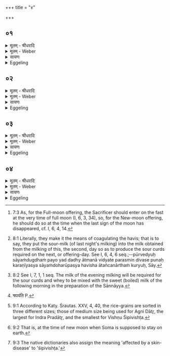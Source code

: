 +++
title = "४"

+++


## ०१
<details><summary>मूलम् - श्रीधरादि</summary>

तद्धै᳘के दृष्ट्वो᳘पवसंति॥  
श्वो᳘ नोदेते᳘त्यभ्र᳘स्य वा हेतोर᳘निर्ज्ञाय वा᳘ ऽथोतो᳘पवसंत्य᳘थैनमु᳘ताभ्यु᳘देति स यद्य᳘गृहीतᳫँ᳭ हवि᳘रभ्युदियात्प्र᳘ज्ञातमेव त᳘दे᳘षैव᳘ व्व्रतचर्य्या य᳘त्पूर्व्वेद्युर्दुग्धं द᳘धि हविरात᳘ञ्चनं त᳘त्कुर्व्वंति प्रति प्र᳘मुञ्चन्ति व्वत्साँस्तान्पु᳘नरपा᳘कुर्व्वंति॥
</details>

<details><summary>मूलम् - Weber</summary>

तद्धै᳘के दृष्ट्वो᳘पवसन्ति॥  
श्वोॗ नोदेते᳘त्यभ्र᳘स्य वा हेतोर᳘निर्ज्ञाय वा᳘थोतो᳘पवसन्त्य᳘थैनमुॗताभ्यु᳘देति स यद्य᳘गृहीतᳫं हवि᳘रभ्युदियात्प्र᳘ज्ञातमेव त᳘देॗषैव᳘ व्रतचर्या य᳘त्पूर्वेद्युर्दुग्धं द᳘धि हविरात᳘ञ्चनं त᳘त्कुर्वन्ति प्रतिप्र᳘मुञ्चन्ति वत्सांस्तान्पु᳘नरपा᳘कुर्वन्ति॥
</details>

<details><summary>सायणः</summary>

…
</details>

<details><summary>Eggeling</summary>

1. Now, some people enter upon the fast [^egg_90] when

[^egg_90]: 7:3 As, for the Full-moon offering, the Sacrificer should enter on  the fast at the very time of full moon (I, 6, 3, 34), so, for the New-moon offering, he should do so at the time when the last sign of the moon has disappeared, cf. I, 6, 4, 14.

they (still) see (the moon, on the fourteenth day of the half-month), thinking, 'To-morrow he will not rise,'--either on account of clouds or not having ascertained properly, they enter upon the fast, and (in the morning) he rises over him. Now if he (the moon) should rise on (the material for) the oblation being not yet taken out, then that approved (procedure is followed) and the same fasting-observance. The sour curds from last night's milking they use for coagulating the sacrificial food [^egg_91]; they let the calves join (their mothers), and drive them away again [^egg_92].

[^egg_91]: 8:1 Literally, they make it the means of coagulating the havis; that is to say, they put the sour-milk (of last night's milking) into the milk obtained from the milking of this, the second, day so as to produce the sour curds required on the next, or offering-day. See I, 6, 4, 6 seq.;--pūrvedyuḥ sāyaṁdugdhaṁ payo yad dadhy ātmanā vidyate parasmin divase punaḥ karaṇīyasya sāyaṁdoharūpasya havisha ātañcanārthaṁ kuryuḥ, Sāy.

[^egg_92]: 8:2 See I, 7, 1, 1 seq. The milk of the evening milking will be required for the sour curds and whey to be mixed with the sweet (boiled) milk of the following morning in the preparation of the Sānnāyya.
</details>

## ०२
<details><summary>मूलम् - श्रीधरादि</summary>

ता᳘नपराह्णे᳘ पर्णशाख᳘या ऽपा᳘करोति॥  
तद्य᳘थै᳘वादः प्र᳘ज्ञातमामावास्य᳘ᳫँ᳘ हवि᳘रेव᳘मेव तद्य᳘द्यु व्व्रतचर्य्यां᳘ वा᳘ नोदाश᳘ᳫँ᳘सेत गृहीतं᳘ वा हवि᳘रभ्युदिया᳘दितर᳘थो त᳘र्हि कुर्य्यादेता᳘नेव᳘ तण्डुलान्त्सु᳘फलीकृतान्कृत्वा स ये᳘ ऽणीयाᳫँ᳭सस्ता᳘नग्न᳘ये दा᳘त्रे ऽष्टा᳘कपालं पुरोडा᳘शᳫँ᳭ श्रपयति॥
</details>

<details><summary>मूलम् - Weber</summary>

ता᳘नपराह्णे᳘ पर्णशाख᳘यापा᳘करोति॥  
तद्य᳘थैॗवादः प्र᳘ज्ञातमामावास्य᳘ᳫं᳘ हवि᳘रेव᳘मेव तद्य᳘द्यु व्रतचर्यां᳘ वाॗ नोदाश᳘ᳫं᳘सेत गृहीतं᳘ वा हवि᳘रभ्युदिया᳘दितर᳘थो त᳘र्हि कुर्यादेता᳘नेव᳘ तण्डुलान्त्सु᳘फलीकृतान्कृत्वा स ये᳘ऽणीयांसस्ता᳘नग्न᳘ये दाॗत्रेऽष्टा᳘कपालम् पुरोडा᳘शं श्रपयति [^wbr_1] ॥  

[^wbr_1]: श्रपयंति P.
</details>

<details><summary>सायणः</summary>

…
</details>

<details><summary>Eggeling</summary>

2. In the afternoon he drives them away with the parṇa-branch; and as there that approved oblation of the New-moon offering (is prepared) so here. But if he should not care to undergo (again) the fasting-observance, or if (the moon) were to rise over (the material for) the oblation already taken out, then let him do otherwise: having properly cleansed the rice-grains of the husks, he cooks the smaller ones as a cake on eight potsherds for Agni Dātr̥ (the Giver).
</details>

## ०३
<details><summary>मूलम् - श्रीधरादि</summary>

(त्य᳘) अ᳘थ य᳘त्पूर्व्वेद्युः॥  
(र्दु) दुग्धं᳘ द᳘धि तदि᳘न्द्राय प्रदात्रे᳘ ऽथ तदानीं दुग्धे व्वि᳘ष्णवे शिपिविष्टा᳘य ताँ᳘स्तण्डुला᳘ञ्छृते᳘ चरु᳘ᳫँ᳘ श्रपयति चरु᳘रु᳘ ह्येव स य᳘त्र᳘ क्व[[!!]] च तण्डुला᳘नाव᳘पति॥
</details>

<details><summary>मूलम् - Weber</summary>

अ᳘थ यत्पूर्वेद्युः॥  
दुग्धं᳘ द᳘धि तदि᳘न्द्राय प्रदात्रे᳘ऽथ तदानींदुग्धे वि᳘ष्णवे शिपिविष्टा᳘यैता᳘ᳫं᳘स्तण्डुला᳘ञ्छूते᳘ चरुं᳘ श्रपयति चरु᳘रुॗ ह्येव स य᳘त्र क्व᳘ च तण्डुला᳘नाव᳘पन्ति॥
</details>

<details><summary>सायणः</summary>

…
</details>

<details><summary>Eggeling</summary>

3. And the sour curds (from the milk) milked on the day before (he prepares) for Indra Pradātr̥

 (the Bestower); and those (larger) rice-grains [^egg_93] he cooks in boiled fresh milk as a pap for Vishṇu Śipivishṭa (the Bald); for a pap it is whenever rice-grains are thrown (into milk or sour curds).

[^egg_93]: 9:1 According to Katy. Śrautas. XXV, 4, 40, the rice-grains are sorted in three different sizes; those of medium size being used for Agni Dātr̥, the largest for Indra Pradātr̥, and the smallest for Vishṇu Śipivishṭa.
</details>

## ०४
<details><summary>मूलम् - श्रीधरादि</summary>

तद्य᳘देवं भ᳘वति॥  
(त्ये) एष वै सो᳘मो रा᳘जा देवा᳘नाम᳘न्नं य᳘च्चन्द्र᳘मास्त᳘मेतदु᳘पैप्सीत्तम᳘पारात्सीत्त᳘मस्मा ऽअग्नि᳘र्द्दाता द᳘दाती᳘न्द्रः प्रदाता[[!!]] प्र᳘यच्छति त᳘मस्मा ऽइन्द्राग्नी᳘ यज्ञं᳘ दत्तस्ते᳘नेन्द्राग्नि᳘भ्यां दत्ते᳘न यज्ञे᳘न यजते᳘ ऽथ यद्वि᳘ष्णवे शिपिविष्टाये᳘ति यज्ञो वै व्वि᳘ष्णुर᳘थ य᳘च्छिपिविष्टाये᳘ति य᳘मुपै᳘प्सीत्तम᳘पारात्सीत्त᳘च्छिपित᳘मिव यज्ञ᳘स्य भवति त᳘स्माच्छिपिविष्टाये᳘ति त᳘त्रो य᳘च्छक्नुयात्त᳘द्दद्या᳘न्नादक्षिण᳘ᳫँ᳘ हविः᳘ स्यादि᳘ति᳘ ह्याहुर᳘थ य᳘दैव᳘ नोदियादथो᳘पवसेत्॥
</details>
<details><summary>मूलम् - Weber</summary>

तद्य᳘देवम् भ᳘वति॥  
एष वै सो᳘मो रा᳘जा देवा᳘नाम᳘न्नं य᳘च्चन्द्र᳘मास्त᳘मेतदु᳘पैत्सीत्तम᳘पारात्सीत्त᳘मस्मा अग्नि᳘र्दाता द᳘दाती᳘न्द्रः प्र᳘दाता प्र᳘यछति त᳘मस्मा इन्द्राग्नी᳘ यज्ञं᳘ दत्तस्ते᳘नेन्द्राग्नि᳘भ्यां दत्ते᳘न यज्ञे᳘न यजते᳘ऽथ यद्वि᳘ष्णवे शिपिविष्टाये᳘ति यज्ञो वै वि᳘ष्णुर᳘थ य᳘छिपिविष्टाये᳘ति य᳘मुपै᳘त्सीत्तम᳘पारात्सीत्त᳘छिपित᳘मिव यज्ञ᳘स्य भवति त᳘स्माछिपिविष्टाये᳘ति त᳘त्रो य᳘छक्नुयात्त᳘द्दद्याॗन्नादक्षिण᳘ᳫं᳘ हविः᳘ स्यादि᳘तिॗ ह्याहुर᳘थ यॗदैवॗ नोदियादथो᳘पवसेत्॥
</details>

<details><summary>सायणः</summary>

…
</details>
<details><summary>Eggeling</summary>

4. And as to this being so, it is because that moon is no other than King Soma, the food of the gods;--he (the Sacrificer) at that time sought to secure him [^egg_94], and missed him: Agni, the Giver, gives that (moon) to him, and Indra, the Bestower, bestows that one upon him; Indra and Agni give that (moon, Soma) as a sacrifice to him, and that sacrifice given by Indra and Agni he offers. And as to why (he offers) to Vishṇu, the Bald, it is because Vishṇu is the sacrifice; and as to why to the Bald [^egg_95] (śipivishṭa),--it is that his missing him whom he sought to secure is the bald part (? śipita) of the sacrifice, hence to the Bald one. And on this occasion he should give (to the priests) as much as he is able to give, for no oblation, they say, should be without a dakshiṇā. And let him observe the fast just (on the day) when he (the moon) does not rise.

[^egg_94]: 9:2 That is, at the time of new moon when Soma is supposed to stay on earth.

[^egg_95]: 9:3 The native dictionaries also assign the meaning 'affected by a skin-disease' to 'śipivishṭa.'
</details>

